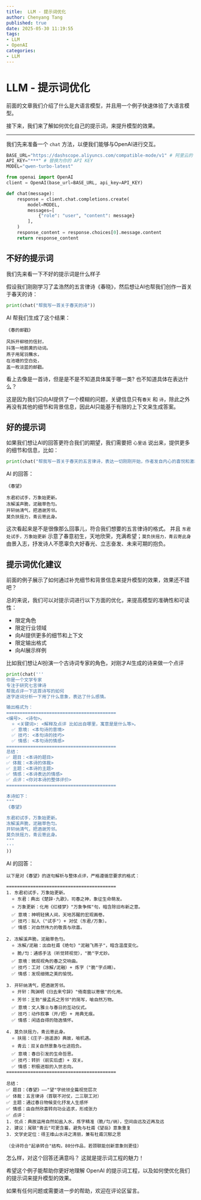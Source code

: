 ```yaml
---
title:  LLM - 提示词优化
author: Chenyang Tang
published: true
date: 2025-05-30 11:19:55
tags:
- LLM
- OpenAI
categories:
- LLM
---
```



# LLM - 提示词优化

前面的文章我们介绍了什么是大语言模型，并且用一个例子快速体验了大语言模型。  

接下来，我们来了解如何优化自己的提示词，来提升模型的效果。

---


我们先来准备一个 `chat` 方法，以便我们能够与OpenAI进行交互。   
```python
BASE_URL="https://dashscope.aliyuncs.com/compatible-mode/v1" # 阿里云的 API 地址
API_KEY="***" # 替换为你的 API KEY
MODEL="qwen-turbo-latest"

from openai import OpenAI
client = OpenAI(base_url=BASE_URL, api_key=API_KEY)

def chat(message):
    response = client.chat.completions.create(
        model=MODEL,
        messages=[
            {"role": "user", "content": message}
        ],
    )
    response_content = response.choices[0].message.content
    return response_content

```

## 不好的提示词  
我们先来看一下不好的提示词是什么样子  

假设我们刚刚学习了孟浩然的五言律诗《春晓》，然后想让AI也帮我们创作一首关于春天的诗：

```python
print(chat("帮我写一首关于春天的诗"))
```
AI 帮我们生成了这个结果：  
```text
《春的邮戳》

风拆开柳枝的信封，
抖落一地鹅黄的动词。
燕子用尾羽蘸水，
在池塘的空白处，
盖一枚淡蓝的邮戳。
```
看上去像是一首诗，但是是不是不知道具体属于哪一类? 也不知道具体在表达什么？

这是因为我们只向AI提供了一个模糊的问题，关键信息只有`春天` 和 `诗`，除此之外再没有其他的细节和背景信息，因此AI只能基于有限的上下文来生成答案。

## 好的提示词
如果我们想让AI的回答更符合我们的期望，我们需要把 `心里话` 说出来，提供更多的细节和信息，比如：  

```python
print(chat("帮我写一首关于春天的五言律诗，表达一切刚刚开始，作者发自内心的喜悦和激动，以及对未来美好生活的憧憬。诗的名字用书名号括起来"))
```
AI 的回答：

```text
《春望》

东君初试手，万象始更新。
冻解溪声脆，泥融草色匀。
开轩纳清气，把酒谢芳邻。
莫负扶摇力，青云寄此身。
```
这次看起来是不是很像那么回事儿，符合我们想要的五言律诗的格式。 并且 `东君处试手，万象始更新` 示意了春意初生，天地欣荣，充满希望；`莫负扶摇力，青云寄此身` 由景入志，抒发诗人不愿辜负大好春光、立志奋发、未来可期的抱负。

## 提示词优化建议
前面的例子展示了如何通过补充细节和背景信息来提升模型的效果，效果还不错吧？ 

总的来说，我们可以对提示词进行以下方面的优化，来提高模型的准确性和可读性：
- 限定角色
- 限定行业领域
- 向AI提供更多的细节和上下文
- 限定输出格式
- 向AI展示样例

比如我们想让AI扮演一个古诗词专家的角色，对刚才AI生成的诗来做一个点评  


```python
print(chat('''
你是一个文学专家
专注于研究七言律诗
帮我点评一下这首诗写的如何
逐字逐词分析一下用了什么意象，表达了什么感情。

输出格式为：
=========================================
<编号>. <诗句>。
  ⭐️ <关键词>: <解释及点评 比如出自哪里，寓意是是什么等>。
  ✅ 意境: <本句诗的意境>
  ✅ 技巧: <本句诗的技巧>
  ✅ 情感: <本句诗的情感>
=========================================
总结：
✅ 题目：<本诗的题目>
✅ 体裁：<本诗的体裁>
✅ 主题：<本诗的主题>
✅ 情感：<本诗表达的情感>
✅ 点评：<你对本诗的整体评价>
=========================================

本诗如下：
"""
《春望》

东君初试手，万象始更新。
冻解溪声脆，泥融草色匀。
开轩纳清气，把酒谢芳邻。
莫负扶摇力，青云寄此身。
"""
'''
))

```
AI 的回答：
```text
以下是对《春望》的逐句解析与整体点评，严格遵循您要求的格式：

=========================================
1. 东君初试手，万象始更新。
  ⭐️ 东君：典出《楚辞·九歌》，司春之神，象征生命萌发。
  ⭐️ 万象更新：化用《红楼梦》"万象争辉"句，暗含除旧布新之意。
  ✅ 意境：神明轻拂人间，天地苏醒的宏观画卷。
  ✅ 技巧：拟人（"试手"）+ 对仗（东君/万象）。
  ✅ 情感：对自然伟力的敬畏与欣喜。

2. 冻解溪声脆，泥融草色匀。
  ⭐️ 冻解/泥融：出自杜甫《绝句》"泥融飞燕子"，暗含温度变化。
  ⭐️ 脆/匀：通感手法（听觉转视觉），"脆"字尤妙。
  ✅ 意境：微观视角的春之交响曲。
  ✅ 技巧：工对（冻解/泥融）+ 炼字（"脆"字点睛）。
  ✅ 情感：发现细微之美的愉悦。

3. 开轩纳清气，把酒谢芳邻。
  ⭐️ 开轩：陶渊明《归去来兮辞》"倚南窗以寄傲"的化用。
  ⭐️ 芳邻：王勃"接孟氏之芳邻"的简写，喻自然万物。
  ✅ 意境：文人雅士与春日的互动仪式。
  ✅ 技巧：动作叙事（开/把）+ 用典无痕。
  ✅ 情感：闲适自得的隐逸情怀。

4. 莫负扶摇力，青云寄此身。
  ⭐️ 扶摇：《庄子·逍遥游》典故，喻机遇。
  ⭐️ 青云：双关自然景象与仕途抱负。
  ✅ 意境：春日引发的生命哲思。
  ✅ 技巧：转折（前实后虚）+ 双关。
  ✅ 情感：积极进取的入世志向。
=========================================

总结：
✅ 题目：《春望》——"望"字统领全篇视觉层次
✅ 体裁：五言律诗（首联不对仗，二三联工对）
✅ 主题：通过春日物候变化抒发人生感怀
✅ 情感：由自然欣喜转向功业追求，形成张力
✅ 点评：
1. 优点：典故运用自然如盐入水，炼字精准（脆/匀/纳），空间由远及近再及远
2. 建议：尾联"青云"可更含蓄，避免与杜甫《望岳》意象重复
3. 文学史定位：得王维山水诗之清丽，兼有杜甫沉郁之思

（全诗符合"起承转合"结构，80分作品，若颈联能创新意象则更佳）

```


怎么样，对这个回答还满意吗？ 这就是提示词工程的魅力！ 

希望这个例子能帮助你更好地理解 OpenAI 的提示词工程，以及如何使优化我们的提示词来提升模型的效果。 

如果有任何问题或需要进一步的帮助，欢迎在评论区留言。
